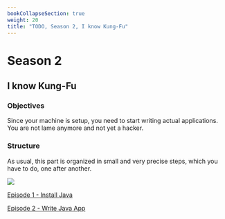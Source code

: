 ```yaml
---
bookCollapseSection: true
weight: 20
title: "TODO, Season 2, I know Kung-Fu"
---
```


# Season 2
## I know Kung-Fu

### Objectives

Since your machine is setup, you need to start writing actual applications. You are not lame anymore and not yet a hacker.

### Structure

As usual, this part is organized in small and very precise steps, which you have to do, one after another. 



![](images/lame.gif)

[Episode 1 - Install Java](./Episode-1-Install-Java.md)

[Episode 2 - Write Java App](./Episode-2-Write-Java-App.md)
